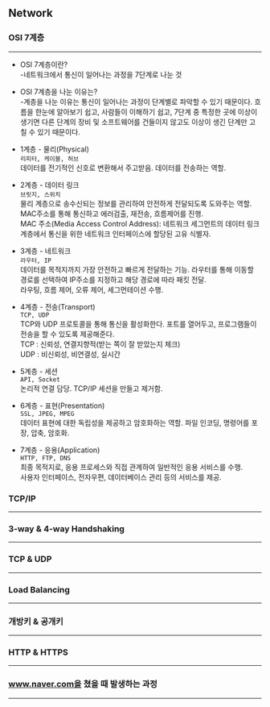 ## Network
### OSI 7계층
-------------
* OSI 7계층이란?<br>
-네트워크에서 통신이 일어나는 과정을 7단계로 나눈 것
* OSI 7계층을 나눈 이유는?<br>
-계층을 나눈 이유는 통신이 일어나는 과정이 단계별로 파악할 수 있기 때문이다. 흐름을 한눈에 알아보기 쉽고, 사람들이 이해하기 쉽고, 7단계 중 특정한 곳에 이상이 생기면 다른 단계의 장비 및 소프트웨어를 건들이지 않고도 이상이 생긴 단계만 고칠 수 있기 때문이다.

* 1계층 - 물리(Physical)<br>
`리피터, 케이블, 허브`<br>
데이터를 전기적인 신호로 변환해서 주고받음. 데이터를 전송하는 역할.

* 2계층 - 데이터 링크<br>
`브릿지, 스위치`<br>
물리 계층으로 송수신되는 정보를 관리하여 안전하게 전달되도록 도와주는 역할. MAC주소를 통해 통신하고 에러검출, 재전송, 흐름제어를 진행.<br>
MAC 주소(Media Access Control Address): 네트워크 세그먼트의 데이터 링크 계층에서 통신을 위한 네트워크 인터페이스에 할당된 고유 식별자.

* 3계층 - 네트워크<br>
`라우터, IP`<br>
데이터를 목적지까지 가장 안전하고 빠르게 전달하는 기능. 라우터를 통해 이동할 경로를 선택하여 IP주소를 지정하고 해당 경로에 따라 패킷 전달.<br>
라우팅, 흐름 제어, 오류 제어, 세그먼테이션 수행.

* 4계층 - 전송(Transport)<br>
`TCP, UDP`<br>
TCP와 UDP 프로토콜을 통해 통신을 활성화한다. 포트를 열어두고, 프로그램들이 전송을 할 수 있도록 제공해준다.<br>
TCP : 신뢰성, 연결지향적(받는 쪽이 잘 받았는지 체크)<br>
UDP : 비신뢰성, 비연결성, 실시간

* 5계층 - 세션<br>
`API, Socket`<br>
논리적 연결 담당. TCP/IP 세션을 만들고 제거함.

* 6계층 - 표현(Presentation)<br>
`SSL, JPEG, MPEG`<br>
데이터 표현에 대한 독립성을 제공하고 암호화하는 역할. 파일 인코딩, 명령어를 포장, 압축, 암호화.

* 7계층 - 응용(Application)<br>
`HTTP, FTP, DNS`<br>
최종 목적지로, 응용 프로세스와 직접 관계하여 일반적인 응용 서비스를 수행.<br>
사용자 인터페이스, 전자우편, 데이터베이스 관리 등의 서비스를 제공.

### TCP/IP
----------

### 3-way & 4-way Handshaking
-------------------------------

### TCP & UDP
-------------

### Load Balancing
------------------

### 개방키 & 공개키
-------------------

### HTTP & HTTPS
-----------------

### www.naver.com을 쳤을 때 발생하는 과정
----------------------------------------
